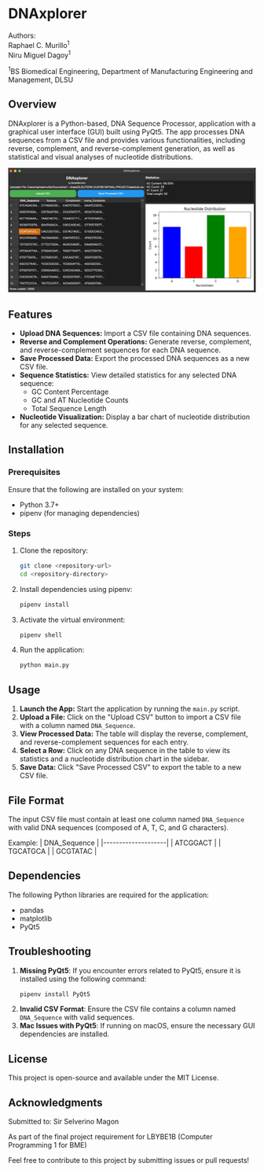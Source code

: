 # DNAxplorer

Authors: <br>
Raphael C. Murillo<sup>1</sup><br>
Niru Miguel Dagoy<sup>1</sup>

<sup>1</sup>BS Biomedical Engineering, Department of Manufacturing Engineering and Management, DLSU

## Overview

DNAxplorer is a Python-based, DNA Sequence Processor, application with a graphical user interface (GUI) built using PyQt5. The app processes DNA sequences from a CSV file and provides various functionalities, including reverse, complement, and reverse-complement generation, as well as statistical and visual analyses of nucleotide distributions.

![GUI screenshot](images/gui.png)

## Features

-   **Upload DNA Sequences:** Import a CSV file containing DNA sequences.
-   **Reverse and Complement Operations:** Generate reverse, complement, and reverse-complement sequences for each DNA sequence.
-   **Save Processed Data:** Export the processed DNA sequences as a new CSV file.
-   **Sequence Statistics:** View detailed statistics for any selected DNA sequence:
    -   GC Content Percentage
    -   GC and AT Nucleotide Counts
    -   Total Sequence Length
-   **Nucleotide Visualization:** Display a bar chart of nucleotide distribution for any selected sequence.

## Installation

### Prerequisites

Ensure that the following are installed on your system:

-   Python 3.7+
-   pipenv (for managing dependencies)

### Steps

1. Clone the repository:

    ```bash
    git clone <repository-url>
    cd <repository-directory>
    ```

2. Install dependencies using pipenv:

    ```bash
    pipenv install
    ```

3. Activate the virtual environment:

    ```bash
    pipenv shell
    ```

4. Run the application:
    ```bash
    python main.py
    ```

## Usage

1. **Launch the App:** Start the application by running the `main.py` script.
2. **Upload a File:** Click on the "Upload CSV" button to import a CSV file with a column named `DNA_Sequence`.
3. **View Processed Data:** The table will display the reverse, complement, and reverse-complement sequences for each entry.
4. **Select a Row:** Click on any DNA sequence in the table to view its statistics and a nucleotide distribution chart in the sidebar.
5. **Save Data:** Click "Save Processed CSV" to export the table to a new CSV file.

## File Format

The input CSV file must contain at least one column named `DNA_Sequence` with valid DNA sequences (composed of A, T, C, and G characters).

Example:
| DNA_Sequence |
|--------------------|
| ATCGGACT |
| TGCATGCA |
| GCGTATAC |

## Dependencies

The following Python libraries are required for the application:

-   pandas
-   matplotlib
-   PyQt5

## Troubleshooting

1. **Missing PyQt5**: If you encounter errors related to PyQt5, ensure it is installed using the following command:
    ```bash
    pipenv install PyQt5
    ```
2. **Invalid CSV Format**: Ensure the CSV file contains a column named `DNA_Sequence` with valid sequences.
3. **Mac Issues with PyQt5**: If running on macOS, ensure the necessary GUI dependencies are installed.

## License

This project is open-source and available under the MIT License.

## Acknowledgments

Submitted to: Sir Selverino Magon

As part of the final project requirement for LBYBE1B (Computer Programming 1 for BME)

Feel free to contribute to this project by submitting issues or pull requests!
